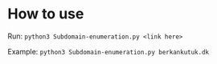 # How to use
Run: `python3 Subdomain-enumeration.py <link here>` 

Example:
`python3 Subdomain-enumeration.py berkankutuk.dk`
